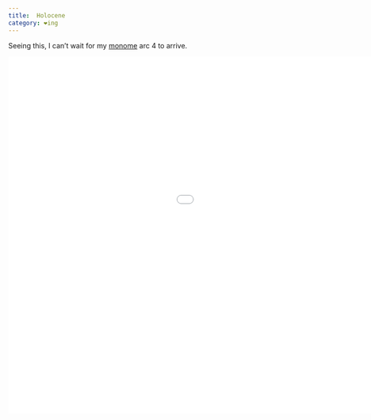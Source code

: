 ```yaml
---
title:  Holocene
category: ❤ing
---
```


Seeing this, I can’t wait for my [monome][monome] arc 4 to arrive.

<div class="embed video vimeo" data-aspect-ratio="0.5625">
    <iframe src="//player.vimeo.com/video/21596928" width="1280" height="720" frameborder="0" title="holocene" webkitallowfullscreen mozallowfullscreen allowfullscreen></iframe>
</div>

[monome]: http://monome.org
